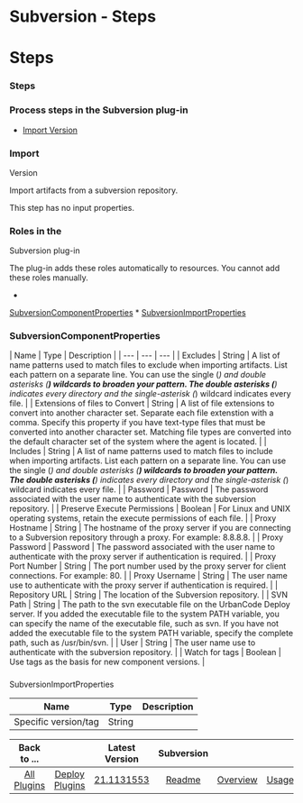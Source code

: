 
Subversion - Steps
==================

# Steps



### Steps




 



### Process steps in the Subversion plug-in


* [Import Version](#import_version)




### Import 
Version


Import artifacts from a subversion repository.


This step has no input properties.




### Roles in the 
Subversion plug-in


The plug-in adds these roles automatically to resources. You cannot add these roles manually.



* 
[SubversionComponentProperties](#subversioncomponentproperties_role)
* 
[SubversionImportProperties](#subversionimportproperties_role)



### SubversionComponentProperties




| Name | Type | 
Description |
| --- | --- | --- |
| Excludes | String | A list of name patterns used to match files to exclude when 
importing artifacts. List each pattern on a separate line. You can use the single (*) and double asterisks (**) 
wildcards to broaden your pattern. The double asterisks (**) indicates every directory and the single-asterisk (*) 
wildcard indicates every file.
  |
| Extensions of files to Convert | String | A list of file extensions to convert into
 another character set. Separate each file extenstion with a comma. Specify this property if you have text-type files 
that must be converted into another character set. Matching file types are converted into the default character set of 
the system where the agent is located.
  |
| Includes | String | A list of name patterns used to match files to include 
when importing artifacts. List each pattern on a separate line. You can use the single (*) and double asterisks (**) 
wildcards to broaden your pattern. The double asterisks (**) indicates every directory and the single-asterisk (*) 
wildcard indicates every file.
  |
| Password | Password | The password associated with the user name to authenticate 
with the subversion repository. |
| Preserve Execute Permissions | Boolean | For Linux and UNIX operating systems, 
retain the execute permissions of each file. |
| Proxy Hostname | String | The hostname of the proxy server if you are 
connecting to a Subversion repository through a proxy. For example: 8.8.8.8.
  |
| Proxy Password | Password | The 
password associated with the user name to authenticate with the proxy server if authentication is required.
  |
| Proxy 
Port Number | String | The port number used by the proxy server for client connections. For example: 80. |
| Proxy 
Username | String | The user name use to authenticate with the proxy server if authentication is required. |
| 
Repository URL | String | The location of the Subversion repository. |
| SVN Path | String | The path to the svn 
executable file on the UrbanCode Deploy server. If you added the executable file to the system PATH variable, you can 
specify the name of the executable file, such as svn. If you have not added the executable file to the system PATH 
variable, specify the complete path, such as /usr/bin/svn.
  |
| User | String | The user name use to authenticate with 
the subversion repository. |
| Watch for tags | Boolean | Use tags as the basis for new component versions. |


### 
SubversionImportProperties




| Name | Type | Description |
| --- | --- | --- |
| Specific version/tag | String |  |






|Back to ...||Latest Version|Subversion ||||
| :---: | :---: | :---: | :---: | :---: | :---: | :---: |
|[All Plugins](../../index.md)|[Deploy Plugins](../README.md)|[21.1131553]()|[Readme](README.md)|[Overview](overview.md)|[Usage](usage.md)|[Downloads](downloads.md)|
